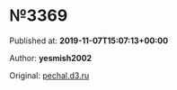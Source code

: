 
# №3369

Published at: **2019-11-07T15:07:13+00:00**

Author: **yesmish2002**

Original: [pechal.d3.ru](https://pechal.d3.ru/3369-1873344/)


